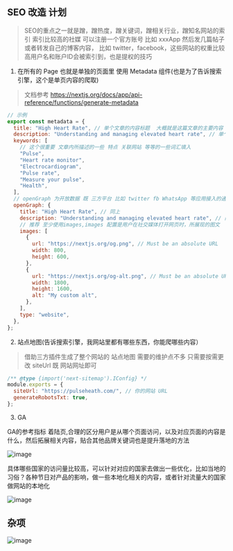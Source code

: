## SEO 改造 计划

> SEO的重点之一就是蹭，蹭热度，蹭关键词，蹭相关行业，蹭知名网站的索引
> 索引比较高的社媒 可以注册一个官方账号 比如 xxxApp 然后发几篇帖子 或者转发自己的博客内容， 比如 twitter，facebook，这些网站的权重比较高用户名和账户ID会被索引到，也是提权的技巧

1. 在所有的 Page 也就是单独的页面里 使用 Metadata 组件(也是为了告诉搜索引擎，这个是单页内容的爬取)

> 文档参考 https://nextjs.org/docs/app/api-reference/functions/generate-metadata

```js
// 示例
export const metadata = {
  title: "High Heart Rate", // 单个文章的内容标题  大概就是这篇文章的主要内容  和page配置的title保持一致即可
  description: "Understanding and managing elevated heart rate", // 单个文章的内容描述 和page配置的description保持一致即可
  keywords: [
    // 这个很重要 文章内所描述的一些 特点 关联网站 等等的一些词汇填入
    "Pulse",
    "Heart rate monitor",
    "Electrocardiogram",
    "Pulse rate",
    "Measure your pulse",
    "Health",
  ],
  // openGraph 为开放数据 既 三方平台 比如 twitter fb WhatsApp 等应用接入的通用展示数据
  openGraph: {
    title: "High Heart Rate", // 同上
    description: "Understanding and managing elevated heart rate", // 同上
    // 推荐 至少使用images,images 配置是用户在社交媒体打开网页时，所展现的图文  如果不想特殊定义 保持和 coverImage 一样也可
    images: [
      {
        url: "https://nextjs.org/og.png", // Must be an absolute URL
        width: 800,
        height: 600,
      },
      {
        url: "https://nextjs.org/og-alt.png", // Must be an absolute URL
        width: 1800,
        height: 1600,
        alt: "My custom alt",
      },
    ],
    type: "website",
  },
};
```

2. 站点地图(告诉搜索引擎，我网站里都有哪些东西，你能爬哪些内容）

> 借助三方插件生成了整个网站的 站点地图 需要的维护点不多 只需要按需更改 siteUrl 既 网站网址即可

```js
/** @type {import('next-sitemap').IConfig} */
module.exports = {
  siteUrl: "https://pulseheath.com/", // 你的网站 URL
  generateRobotsTxt: true,
};
```

3. GA

GA的参考指标 着陆页,合理的区分用户是从哪个页面访问，以及对应页面的内容是什么，然后拓展相关内容，贴合其他品牌关键词也是提升落地的方法

![image](https://github.com/user-attachments/assets/61364f74-f4fb-41c5-9058-ae423525fdc4)

具体哪些国家的访问量比较高，可以针对对应的国家去做出一些优化，比如当地的习俗？各种节日对产品的影响，做一些本地化相关的内容，或者针对流量大的国家 做网站的本地化

![image](https://github.com/user-attachments/assets/1cbc9355-5135-47f1-95f7-dc41a09d1085)




## 杂项

![image](https://github.com/user-attachments/assets/c866573f-f6be-4930-9be9-296dad03ae0c)








